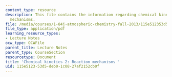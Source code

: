 ```yaml
---
content_type: resource
description: This file contains the information regarding chemical kinetics 2-reaction
  mechanisms.
file: /media/courses/1-84j-atmospheric-chemistry-fall-2013/115e512353d5deb01c0827af2152cb0f_MIT1_84JF13_Lec3_kinetics2.pdf
file_type: application/pdf
learning_resource_types:
- Lecture Notes
ocw_type: OCWFile
parent_title: Lecture Notes
parent_type: CourseSection
resourcetype: Document
title: 'Chemical kinetics 2: Reaction mechanisms '
uid: 115e5123-53d5-deb0-1c08-27af2152cb0f
---
```

